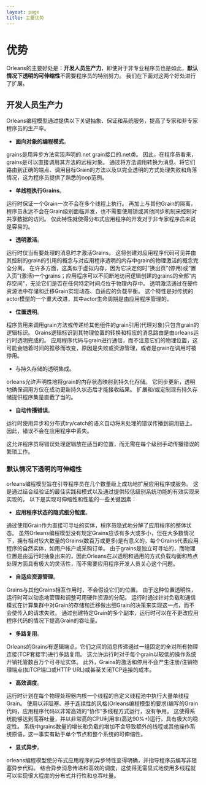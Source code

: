 ```yaml
---
layout: page
title: 主要优势
---
```


# 优势

Orleans的主要好处是：**开发人员生产力**，即使对于非专业程序员也是如此，**默认情况下透明的可伸缩性**不需要程序员的特别努力。 我们在下面对这两个好处进行了扩展。

## 开发人员生产力

Orleans编程模型通过提供以下关键抽象、保证和系统服务，提高了专家和非专家程序员的生产率。

* **面向对象的编程模式**。

grains是用异步方法实现声明的.net grain接口的.net类。 因此，在程序员看来，grains是可以直接调用其方法的远程对象。 通过将方法调用转换为消息、将它们路由到正确的端点、调用目标Grain的方法以及以完全透明的方式处理失败和角落情况，这为程序员提供了熟悉的oop范例。

* **单线程执行Grains**。

运行时保证一个Grain一次不会在多个线程上执行。 再加上与其他Grain的隔离，程序员永远不会在Grain级别面临并发，也不需要使用锁或其他同步机制来控制对共享数据的访问。 仅此特性就使得分布式应用程序的开发对于非专家程序员来说是容易的。

* **透明激活**。

运行时仅当有要处理的消息时才激活Grains。 这将创建对应用程序代码可见并由其控制的grain的引用的概念与对应用程序透明的内存中grain的物理激活的概念完全分离。 在许多方面，这类似于虚拟内存，因为它决定何时“换出页”(停用)或“置入页”(激活)一个grains；应用程序可以不间断地访问逻辑创建的grains的全部“内存空间”，无论它们是否在任何特定时间点位于物理内存中。 透明激活通过在硬件资源池中存储和迁移Grain实现动态、自适应的负载平衡。 这个特性是对传统的actor模型的一个重大改进，其中actor生命周期是由应用程序管理的。

* **位置透明**。

程序员用来调用grain方法或传递给其他组件的grain引用(代理对象)只包含grain的逻辑标识。 Grains逻辑标识到其物理位置的转换和相应的消息路由是由orleans运行时透明完成的。 应用程序代码与grain进行通信，而不注意它们的物理位置，这可能会随着时间的推移而改变，原因是失败或资源管理，或者是grain在调用时被停用。

* 与持久存储的透明集成。

orleans允许声明性地将grain的内存状态映射到持久化存储。 它同步更新，透明地确保调用方仅在成功更新持久状态后才能接收结果。 扩展和/或定制现有持久存储提供程序集是直截了当的。

* **自动传播错误**。

运行时使用异步和分布式try/catch的语义自动将未处理的错误传播到调用链上。 因此，错误不会在应用程序中丢失。

这允许程序员将错误处理逻辑放在适当的位置，而无需在每个级别手动传播错误的繁琐工作。

### 默认情况下透明的可伸缩性

orleans编程模型旨在引导程序员在几个数量级上成功地扩展应用程序或服务。 这是通过结合经验证的最佳实践和模式以及通过提供较低级别系统功能的有效实现来实现的。 以下是实现可伸缩性和性能的一些关键因素：

* **应用程序状态的隐式细分粒度**。

通过使用Grain作为直接可寻址的实体，程序员隐式地分解了应用程序的整体状态。 虽然Orleans编程模型没有规定Grains应该有多大或多小，但在大多数情况下，拥有相对较大数量的Grains(数百万或更多)是有意义的，每个Grains代表应用程序的自然实体，如用户帐户或采购订单。 由于grains是独立可寻址的，而物理位置是由运行时抽象出来的，因此Orleans在以透明和通用的方式负载均衡和热点处理方面具有极大的灵活性，而不需要应用程序开发人员关心这个问题。

* **自适应资源管理**。

Grains与其他Grains相互作用时，不会假设它们的位置。 由于这种位置透明性，运行时可以动态地管理和调整可用硬件资源的分配。 运行时通过针对负载和通信模式在计算集群中对Grain的存储和迁移做出细Grain的决策来实现这一点，而不会使传入的请求失败。 通过创建特定Grain的多个副本，运行时可以在不更改应用程序代码的情况下提高Grain的吞吐量。

* **多路复用**。

Orleans的Grains有逻辑端点，它们之间的消息传递通过一组固定的全对所有物理连接(TCP套接字)进行多路复用。 这允许运行时对于每个grain以较低的操作系统开销托管数百万个可寻址实体。 此外，Grains的激活和停用不会产生注册/注销物理端点(如TCP端口或HTTP URL)或甚至关闭TCP连接的成本。

* **高效调度**。

运行时计划在每个物理处理器内核一个线程的自定义线程池中执行大量单线程Grain。 使用以非阻塞、基于连续性的风格(Orleans编程模型的要求)编写的Grain代码，应用程序代码以非常高效的“协作”多线程方式运行，没有争用。 这使得系统能够达到高吞吐量，并以非常高的CPU利用率(高达90%+)运行，具有极大的稳定性。 系统中grains数量的增长和负载的增加不会导致额外的线程或其他操作系统原语，这一事实有助于单个节点和整个系统的可伸缩性。

* **显式异步**。

orleans编程模型使分布式应用程序的异步特性变得明确，并指导程序员编写非阻塞异步代码。 结合异步消息传递和高效的调度，这使得无需显式地使用多线程就可以实现很大程度的分布式并行性和总吞吐量。
